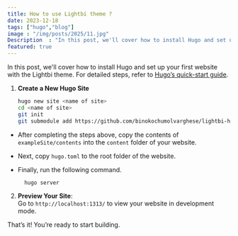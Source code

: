 ```yaml
---
title: How to use Lightbi theme ?
date: 2023-12-18
tags: ["hugo","blog"]
image : "/img/posts/2025/11.jpg"
Description  : "In this post, we'll cover how to install Hugo and set up your first website with the Lightbi theme..."
featured: true
---
```


In this post, we'll cover how to install Hugo and set up your first website with the Lightbi theme. For detailed steps, refer to [Hugo’s quick-start guide](https://gohugo.io/getting-started/quick-start/).

1. **Create a New Hugo Site**
   ```bash
   hugo new site <name of site>
   cd <name of site>
   git init
   git submodule add https://github.com/binokochumolvarghese/lightbi-hugo themes/lightbi-hugo
   ```
- After completing the steps above, copy the contents of `exampleSite/contents` into the `content` folder of your website.
- Next, copy `hugo.toml` to the root folder of the website.
- Finally, run the following command.

    ```bash
      hugo server
    ```


2. **Preview Your Site**:   
Go to `http://localhost:1313/` to view your website in development mode. 

That’s it! You’re ready to start building.

<!--Photo by Robert Katzki on Unsplash-->
